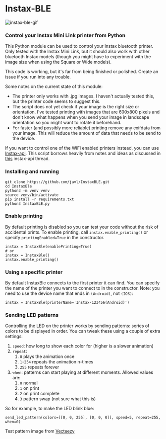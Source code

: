 # Instax-BLE

![instax-ble-gif](https://user-images.githubusercontent.com/734644/208236529-550df42b-6d06-46ef-a38b-e683698d9ef6.gif)

### Control your Instax Mini Link printer from Python

This Python module can be used to control your Instax bluetooth printer. Only tested with the Instax Mini Link, but it should also work with other bluetooth Instax models (though you might have to experiment with the image size when using the Square or Wide models).

This code is working, but it's far from being finished or polished. Create an issue if you run into any trouble.

Some notes on the current state of this module:

* The printer only works with .jpg images. I haven't actually tested this, but the printer code seems to suggest this.
* The script does not yet check if your image is the right size or orientation. I've tested printing with images that are 600x800 pixels and don't know what happens when you send your image in landscape orientation so you might want to rotate it beforehand.
* For faster (and possibly more reliable) printing remove any exifdata from your image. This will reduce the amount of data that needs to be send to the device.

If you want to control one of the WiFi enabled printers instead, you can use [Instax-api](https://github.com/jpwsutton/instax_api). This script borrows heavily from notes and ideas as discussed in [this](https://github.com/jpwsutton/instax_api/issues/21#issuecomment-1352639100) instax-api thread.

### Installing and running

    git clone https://github.com/javl/InstaxBLE.git
    cd InstaxBle
    python3 -m venv venv
    source venv/bin/activate
    pip install -r requirements.txt
    python3 InstaxBLE.py

### Enable printing
By default printing is disabled so you can test your code without the risk of accidental prints.
To enable printing, call `instax.enable_printing()` or specify `printingEnabled=True` in the constructor.

    instax = InstaxBle(enablePrinting=True)
    # or
    instax = InstaxBle()
    instax.enable_printing()

### Using a specific printer
By default InstaxBle connects to the first printer it can find. You can specify the name of the printer you want to connect to in the constructor. Note: you need to use the device name that ends in `(Android)`, not `(IOS)`:

`instax = InstaxBle(printerName='Instax-123456(Android)')`

### Sending LED patterns
Controlling the LED on the printer works by sending patterns: series of colors to be displayed in order. You can tweak these using a couple of extra settings:
1. `speed`: how long to show each color for (higher is a slower animation)
2. `repeat`:
    1. `0` plays the animation once
    2. `1`-`254` repeats the animation n-times
    3. `255` repeats forever
3. `when`: patterns can start playing at different moments. Allowed values are:
   1. `0` normal
   2. `1` on print
   3. `2` on print complete
   4. `3` pattern swap (not sure what this is)

So for example, to make the LED blink blue:

    send_led_pattern(colors=[[0, 0, 255], [0, 0, 0]], speed=5, repeat=255, when=0)

Test pattern image from [Vecteezy](https://www.vecteezy.com/free-vector/test-pattern)
